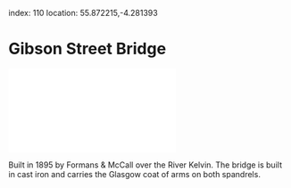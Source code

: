 index: 110
location: 55.872215,-4.281393

# Gibson Street Bridge

![Gibson Street Bridge](gibson-street-bridge.md)

Built in 1895 by Formans & McCall over the River Kelvin. The bridge is
built in cast iron and carries the Glasgow coat of arms on both
spandrels. 


